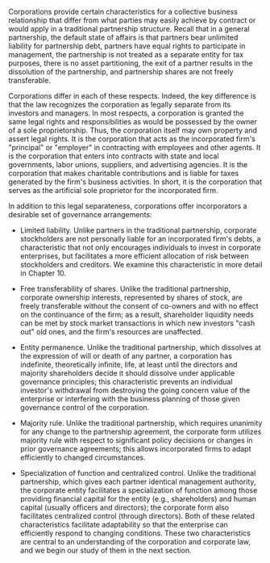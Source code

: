 
Corporations provide certain characteristics for a collective business relationship that differ from what parties may easily achieve by contract or would apply in a traditional partnership structure. Recall that in a general partnership, the default state of affairs is that partners bear unlimited liability for partnership debt, partners have equal rights to participate in management, the partnership is not treated as a separate entity for tax purposes, there is no asset partitioning, the exit of a partner results in the dissolution of the partnership, and partnership shares are not freely transferable.

Corporations differ in each of these respects. Indeed, the key difference is that the law recognizes the corporation as legally separate from its investors and managers. In most respects, a corporation is granted the same legal rights and responsibilities as would be possessed by the owner of a sole proprietorship. Thus, the corporation itself may own property and assert legal rights. It is the corporation that acts as the incorporated firm's "principal" or "employer" in contracting with employees and other agents. It is the corporation that enters into contracts with state and local governments, labor unions, suppliers, and advertising agencies. It is the corporation that makes charitable contributions and is liable for taxes generated by the firm's business activities. In short, it is the corporation that serves as the artificial sole proprietor for the incorporated firm.

In addition to this legal separateness, corporations offer incorporators a desirable set of governance arrangements:

- Limited liability. Unlike partners in the traditional partnership, corporate stockholders are not personally liable for an incorporated firm's debts, a characteristic that not only encourages individuals to invest in corporate enterprises, but facilitates a more efficient allocation of risk between stockholders and creditors. We examine this characteristic in more detail in Chapter 10.
- Free transferability of shares. Unlike the traditional partnership, corporate ownership interests, represented by shares of stock, are freely transferable without the consent of co-owners and with no effect on the continuance of the firm; as a result, shareholder liquidity needs can be met by stock market transactions in which new investors "cash out" old ones, and the firm's resources are unaffected.

- Entity permanence. Unlike the traditional partnership, which dissolves at the expression of will or death of any partner, a corporation has indefinite, theoretically infinite, life, at least until the directors and majority shareholders decide it should dissolve under applicable governance principles; this characteristic prevents an individual investor's withdrawal from destroying the going concern value of the enterprise or interfering with the business planning of those given governance control of the corporation.
- Majority rule. Unlike the traditional partnership, which requires unanimity for any change to the partnership agreement, the corporate form utilizes majority rule with respect to significant policy decisions or changes in prior governance agreements; this allows incorporated firms to adapt efficiently to changed circumstances.
- Specialization of function and centralized control. Unlike the traditional partnership, which gives each partner identical management authority, the corporate entity facilitates a specialization of function among those providing financial capital for the entity (e.g., shareholders) and human capital (usually officers and directors); the corporate form also facilitates centralized control (through directors). Both of these related characteristics facilitate adaptability so that the enterprise can efficiently respond to changing conditions. These two characteristics are central to an understanding of the corporation and corporate law, and we begin our study of them in the next section.

